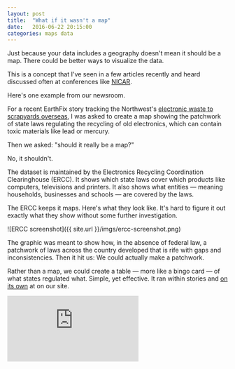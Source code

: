 ```yaml
---
layout: post
title:  "What if it wasn't a map"
date:   2016-06-22 20:15:00
categories: maps data
---
```


Just because your data includes a geography doesn't mean it should be a map. There could be better ways to visualize the data.

This is a concept that I've seen in a few articles recently and heard discussed often at conferences like [NICAR](http://ire.org/conferences/nicar2016/).

Here's one example from our newsroom.

For a recent EarthFix story tracking the Northwest's [electronic waste to scrapyards overseas](http://earthfix.info/news/series/circuit/), I was asked to create a map showing the patchwork of state laws regulating the recycling of old electronics, which can contain toxic materials like lead or mercury.

Then we asked: "should it really be a map?"

No, it shouldn't.

The dataset is maintained by the Electronics Recycling Coordination Clearinghouse (ERCC). It shows which state laws cover which products like computers, televisions and printers. It also shows what entities — meaning households, businesses and schools — are covered by the laws.

The ERCC keeps it maps. Here's what they look like. It's hard to figure it out exactly what they show without some further investigation.

![ERCC screenshot]({{ site.url }}/imgs/ercc-screenshot.png)

The graphic was meant to show how, in the absence of federal law, a patchwork of laws across the country developed that is rife with gaps and inconsistencies. Then it hit us: We could actually make a patchwork.

Rather than a map, we could create a table — more like a bingo card — of what states regulated what. Simple, yet effective. It ran within stories and [on its own](http://www.opb.org/news/widget/the-patchwork-of-e-waste-laws-in-the-united-states/) at on our site.

<iframe src="http://opb-news-interactives.s3.amazonaws.com/news/2016/04April/EwasteRegs/index.html" frameBorder="0" scrolling="no" />

